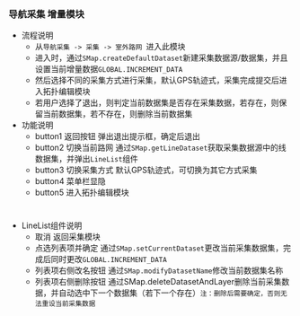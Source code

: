 ### 导航采集 增量模块
* 流程说明
    - 从`导航采集 -> 采集 -> 室外路网 `进入此模块
    - 进入时，通过`SMap.createDefaultDataset`新建采集数据源/数据集，并且设置当前增量数据`GLOBAL.INCREMENT_DATA`
    - 然后选择不同的采集方式进行采集，默认GPS轨迹式，采集完成提交后进入拓扑编辑模块
    - 若用户选择了退出，则判定当前数据集是否存在采集数据，若存在，则保留当前数据集，若不存在，则删除当前数据集
* 功能说明
    - button1 返回按钮 弹出退出提示框，确定后退出
    - button2 切换当前路网 通过`SMap.getLineDataset`获取采集数据源中的线数据集，并弹出`LineList`组件
    - button3 切换采集方式 默认GPS轨迹式，可切换为其它方式采集
    - button4 菜单栏显隐
    - button5 进入拓扑编辑模块
#
* LineList组件说明
    - 取消 返回采集模块
    - 点选列表项并确定 通过`SMap.setCurrentDataset`更改当前采集数据集，完成后同时更改`GLOBAL.INCREMENT_DATA`
    - 列表项右侧改名按钮 通过`SMap.modifyDatasetName`修改当前数据集名称
    - 列表项右侧删除按钮 通过SMap.deleteDatasetAndLayer删除当前采集数据，并自动选中下一个数据集（若下一个存在）`注：删除后需要确定，否则无法重设当前采集数据`